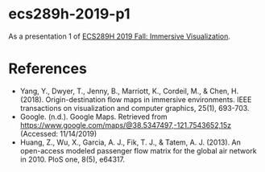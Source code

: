# ecs289h-2019-p1

As a presentation 1 of [ECS289H 2019 Fall: Immersive Visualization](https://web.cs.ucdavis.edu/~ma/ECS289H/).

# References

- Yang, Y., Dwyer, T., Jenny, B., Marriott, K., Cordeil, M., & Chen, H. (2018). Origin-destination flow maps in immersive environments. IEEE transactions on visualization and computer graphics, 25(1), 693-703.
- Google. (n.d.). Google Maps. Retrieved from https://www.google.com/maps/@38.5347497,-121.7543652,15z (Accessed: 11/14/2019)
- Huang, Z., Wu, X., Garcia, A. J., Fik, T. J., & Tatem, A. J. (2013). An open-access modeled passenger flow matrix for the global air network in 2010. PloS one, 8(5), e64317.

